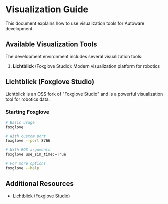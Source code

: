 # Visualization Guide

This document explains how to use visualization tools for Autoware development.

## Available Visualization Tools

The development environment includes several visualization tools:

1. **Lichtblick** (Foxglove Studio): Modern visualization platform for robotics

## Lichtblick (Foxglove Studio)

Lichtblick is an OSS fork of "Foxglove Studio" and is a powerful visualization tool for robotics data.

### Starting Foxglove

```bash
# Basic usage
foxglove

# With custom port
foxglove --port 8766

# With ROS arguments
foxglove use_sim_time:=True

# For more options
foxglove --help
```

## Additional Resources

- [Lichtblick (Foxglove Studio)](https://github.com/lichtblick-suite/lichtblick)

